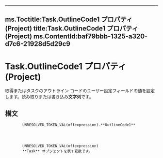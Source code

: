 

---
ms.Toctitle:Task.OutlineCode1 プロパティ (Project)
title:Task.OutlineCode1 プロパティ (Project)
ms.ContentId:baf79bbb-1325-a320-d7c6-21928d5d29c9
---
# Task.OutlineCode1 プロパティ (Project)




取得またはタスクのアウトライン コードのユーザー設定フィールドの値を設定します。読み取りまたは書き込み**文字列**です。

## 構文

            UNRESOLVED_TOKEN_VAL(offexpression).**OutlineCode1**




            UNRESOLVED_TOKEN_VAL(offexpression)
            **Task** オブジェクトを表す変数です。




